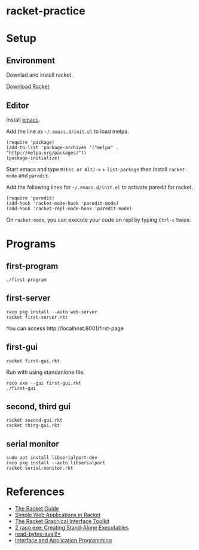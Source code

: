 # racket-practice

# Setup
## Environment
Downlad and install racket.

[Download Racket](http://racket-lang.org/download/)

## Editor
Install [emacs](https://www.gnu.org/software/emacs/download.html).

Add the line as `~/.emacs.d/init.el` to load melpa.

```
(require 'package)
(add-to-list 'package-archives '("melpa" . "http://melpa.org/packages/"))
(package-initialize)
```

Start emacs and type `M(Esc or Alt)-x` + `list-package` then install `racket-mode` and `paredit`.

Add the following lines for `~/.emacs.d/init.el` to activate paredit for racket.

```
(require 'paredit)
(add-hook 'racket-mode-hook 'paredit-mode)
(add-hook 'racket-repl-mode-hook 'paredit-mode)
```

On `racket-mode`, you can execute your code on repl by typing `Ctrl-c` twice.

# Programs
## first-program
```
./first-program
```

## first-server
```
raco pkg install --auto web-server
racket first-server.rkt
```

You can access http://localhost:8001/first-page

## first-gui
```
racket first-gui.rkt
```

Run with using standanlone file.
```
raco exe --gui first-gui.rkt
./first-gui
```

## second, third gui
```
racket second-gui.rkt
racket thirg-gui.rkt
```

## serial monitor
```
sudo apt install libserialport-dev
raco pkg install --auto libserialport
racket serial-monitor.rkt
```

# References
- [The Racket Guide](https://docs.racket-lang.org/guide/index.html)
- [Simple Web Applications in Racket](https://www.monolune.com/simple-web-applications-in-racket/)
- [The Racket Graphical Interface Toolkit](https://docs.racket-lang.org/gui/)
- [2 raco exe: Creating Stand-Alone Executables](https://docs.racket-lang.org/raco/exe.html)
- [read-bytes-avail!*](https://docs.racket-lang.org/reference/Byte_and_String_Input.html#%28def._%28%28quote._~23~25kernel%29._read-bytes-avail%21%2A%29%29)
- [Interface and Application Programming](http://fab.cba.mit.edu/classes/863.17/Harvard/people/julia-ebert/2017/11/22/interface-application-programming.html)
